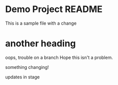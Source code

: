 # Demo Project README

This is a sample file
with a change


# another heading
oops, trouble on a branch
Hope this isn't a problem.


something changing!

updates in stage